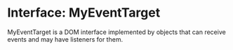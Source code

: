 # Interface: MyEventTarget

MyEventTarget is a DOM interface implemented by objects that can receive events and may have listeners for them.